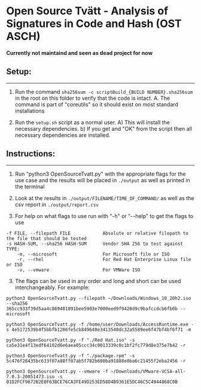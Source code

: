 # Open Source Tvätt - Analysis of Signatures in Code and Hash (OST ASCH)

**Currently not maintaind and seen as dead project for now**

## Setup:
-------------

1. Run the command `sha256sum -c scriptBuild_{BUILD NUMBER}.sha256sum` in the root on this folder to verify that the code is intact.
	A. The command is part of "coreutils" so it should exist on most standard installations

2. Run the `setup.sh` script as a normal user.
	A) This will install the necessary dependencies.
	b) If you get and "OK" from the script then all necessary dependencies are installed.


## Instructions:
-------------

1. Run "python3 OpenSourceTvatt.py" with the appropriate flags for the use case and the results will be placed in `./output` as well as printed in the terminal

2. Look at the results in `./output/FILENAME/TIME_OF_COMMAND/` as well as the csv report in `./output/report.csv`


3. For help on what flags to use run with "-h" or "--help" to get the flags to use
```
-f FILE, --filepath FILE			Absolute or relative filepath to the file that should be tested
-s HASH-SUM, --sha256 HASH-SUM		Vendor SHA 256 to test against
TYPE:
	-m, --microsoft					For Microsoft file or ISO
	-r, --rhel						For Red Hat Enterprise Linux file or ISO
	-v, --vmware					For VMWare ISO
```
3. The flags can be used in any order and long and short can be used interchangeably. For example:
```
python3 OpenSourceTvatt.py --filepath ~/Downloads/Windows_10_20h2.iso --sha256 365cc933f39d5aa4c869481891bee5903e7000eed9f9420d9c9bafccdcb6fb0b --microsoft
```
```
python3 OpenSourceTvatt.py -f /home/user/Downloads/AccessRuntime.exe -s 4e5172539b4f5bbfb1286fe5cb849648e3413540dc32a5589ee6f47bf4bf6f71 -m
```
```		
python3 OpenSourceTvatt.py -f "./Red Hat.iso" -s ca5e31e4f13edf64102d6e6aea05ccc34c0013339c0c1bf2fc779d8e375e7b42 -r
```
```
python3 OpenSourceTvatt.py -f "./package.rpm" -s 5c476f28435bc633f07a88ff07ab5f782b600ba91888e0ba6c21455f2eba2456 -r
```
```
python3 OpenSourceTvatt.py --vmware -f ~/Downloads/VMware-VCSA-all-7.0.3-20051473.iso -s 01D2FCF9672B2E0F63BCE76CA3FE49D253ED58D4B9361E5DC46C5C4944868C0B
```
